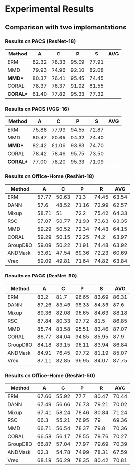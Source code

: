 # Experimental Results

## Comparison with two implementations

### Results on PACS (ResNet-18)

| Method   | A     | C     | P     | S     | AVG   |
|----------|-------|-------|-------|-------|-------|
| ERM      | 82.32  | 78.33 | 95.09 | 77.91 |  
| MMD      | 79.93 | 74.96 | 92.10 | 82.08 |  |
| **MMD\***      | 80.37 | 76.41 | 95.45 | 74.45 |  |
| CORAL    | 78.37 | 76.37  | 91.92 | 81.55 |  |
| **CORAL\***    | 81.40 | 77.82  | 95.33 | 77.32 |  |

### Results on PACS (VGG-16)

| Method   | A     | C     | P     | S     | AVG   |
|----------|-------|-------|-------|-------|-------|
| ERM | 75.88  | 77.99 | 94.55 | 72.87 |  |
| MMD    | 80.47 | 80.65  | 94.32 | 74.40 |  |
| **MMD\***      | 82.42 | 81.06 | 93.83 | 74.70 |  |
| CORAL    | 78.42 | 78.46  | 95.75 | 73.50 |  |
| **CORAL\***    | 77.00 | 78.20  | 95.33 | 71.09 |  |

### Results on Office-Home (ResNet-18)

| Method   | A     | C     | P     | R     | AVG   |
|----------|-------|-------|-------|-------|-------|
| ERM      | 57.77 | 50.63 | 71.3  | 74.45 | 63.54 |
| DANN     | 57.6  | 48.52 | 71.16 | 72.99 | 62.57 |
| Mixup    | 58.71 | 51    | 72.2  | 75.42 | 64.33 |
| RSC      | 57.07 | 50.77 | 71.93 | 73.63 | 63.35 |
| MMD      | 59.29 | 50.52 | 72.34 | 74.43 | 64.15 |
| CORAL    | 59.29 | 50.15 | 72.25 | 74.2  | 63.97 |
| GroupDRO | 59.09 | 50.22 | 71.91 | 74.48 | 63.92 |
| ANDMask  | 53.61 | 47.54 | 69.36 | 72.23 | 60.69 |
| Vrex     | 59.09 | 49.81 | 71.64 | 74.82 | 63.84 |

### Results on PACS (ResNet-50)

| Method   | A     | C     | P     | S     | AVG   |
|----------|-------|-------|-------|-------|-------|
| ERM      | 83.2  | 81.7  | 96.65 | 83.69 | 86.31 |
| DANN     | 87.26 | 83.45 | 95.33 | 84.35 | 87.6  |
| Mixup    | 89.36 | 82.08 | 96.65 | 84.63 | 88.18 |
| RSC      | 87.84 | 80.33 | 97.72 | 81.5  | 86.85 |
| MMD      | 85.74 | 83.58 | 95.51 | 83.46 | 87.07 |
| CORAL    | 86.77 | 84.04 | 94.85 | 85.95 | 87.9  |
| GroupDRO | 84.18 | 83.15 | 96.11 | 83.94 | 86.84 |
| ANDMask  | 84.91 | 76.45 | 97.72 | 81.19 | 85.07 |
| Vrex     | 87.11 | 82.85 | 96.95 | 84.07 | 87.75 |

### Results on Office-Home (ResNet-50)

| Method   | A     | C     | P     | R     | AVG   |
|----------|-------|-------|-------|-------|-------|
| ERM      | 67.66 | 55.92 | 77.7  | 80.47 | 70.44 |
| DANN     | 67.49 | 56.66 | 76.73 | 79.21 | 70.02 |
| Mixup    | 67.41 | 58.24 | 78.46 | 80.84 | 71.24 |
| RSC      | 66.3  | 55.21 | 76.95 | 79    | 69.36 |
| MMD      | 66.71 | 56.54 | 78.37 | 79.8  | 70.36 |
| CORAL    | 66.58 | 56.17 | 78.55 | 79.76 | 70.27 |
| GroupDRO | 66.87 | 57.04 | 77.97 | 79.69 | 70.39 |
| ANDMask  | 62.3  | 54.78 | 74.99 | 78.31 | 67.59 |
| Vrex     | 68.19 | 56.29 | 78.35 | 80.42 | 70.81 |
